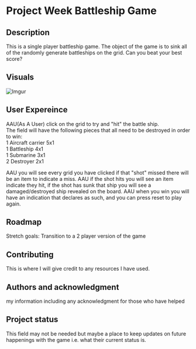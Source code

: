 # Project Week Battleship Game

## Description
This is a single player battleship game.  The object of the game is to sink all of the randomly generate battleships on the grid.  Can you beat your best score?

## Visuals
![Imgur](https://i.imgur.com/sZAbWvC.png)

## User Expereince 
AAU(As A User) click on the grid to try and "hit" the battle ship.  
The field will have the following pieces that all need to be destroyed in order to win:
<br/>1 Aircraft carrier 5x1
<br/>1 Battleship 4x1
<br/>1 Submarine  3x1
<br/>2 Destroyer  2x1 

AAU you will see every grid you have clicked if that "shot" missed there will be an item to indicate a miss.
AAU if the shot hits you will see an item indicate they hit, if the shot has sunk that ship you will see a damaged/destroyed ship revealed on the board.
AAU when you win you will have an indication that declares as such, and you can press reset to play again. 

## Roadmap
Stretch goals:
Transition to a 2 player version of the game 

## Contributing
This is where I will give credit to any resources I have used.

## Authors and acknowledgment
my information including any acknowledgment for those who have helped 

## Project status
This field may not be needed but maybe a place to keep updates on future happenings with the game i.e. what their current status is. 